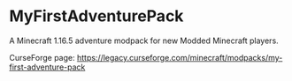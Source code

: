 # MyFirstAdventurePack
A Minecraft 1.16.5 adventure modpack for new Modded Minecraft players.

CurseForge page: https://legacy.curseforge.com/minecraft/modpacks/my-first-adventure-pack
